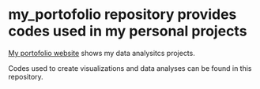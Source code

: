 # my_portofolio repository provides codes used in my personal projects

[My portofolio website](https://rt2851a.wixsite.com/data-analytics) shows my data analysitcs projects.

Codes used to create visualizations and data analyses can be found in this repository.
